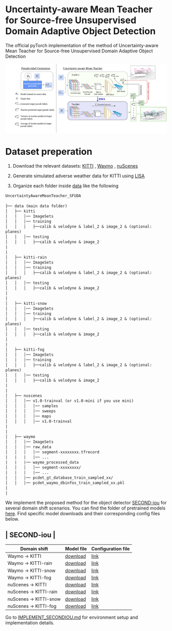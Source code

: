 # Uncertainty-aware Mean Teacher for Source-free Unsupervised Domain Adaptive Object Detection

The official pyTorch implementation of the method of Uncertainty-aware Mean Teacher for Source-free Unsupervised Domain Adaptive Object Detection

![image](/imgs/flow_final_out.drawio.png)


# Dataset preperation

1. Download the relevant datasets: [KITTI](http://www.cvlibs.net/datasets/kitti/eval_object.php?obj_benchmark=3d) , [Waymo](https://waymo.com/intl/en_us/dataset-download-terms/) , [nuScenes](https://www.nuscenes.org/download)

2. Generate simulated adverse weather data for KITTI using [LISA](https://github.com/velatkilic/LISA)

3. Organize each folder inside [data](/data/) like the following


```
UncertaintyAwareMeanTeacher_SFUDA

├── data (main data folder)
│   ├── kitti
│   │   │── ImageSets
│   │   │── training
│   │   │   ├──calib & velodyne & label_2 & image_2 & (optional: planes)
│   │   │── testing
│   │   │   ├──calib & velodyne & image_2
|
|
│   ├── kitti-rain
│   │   │── ImageSets
│   │   │── training
│   │   │   ├──calib & velodyne & label_2 & image_2 & (optional: planes)
│   │   │── testing
│   │   │   ├──calib & velodyne & image_2
|
|
│   ├── kitti-snow
│   │   │── ImageSets
│   │   │── training
│   │   │   ├──calib & velodyne & label_2 & image_2 & (optional: planes)
│   │   │── testing
│   │   │   ├──calib & velodyne & image_2
|
|
│   ├── kitti-fog
│   │   │── ImageSets
│   │   │── training
│   │   │   ├──calib & velodyne & label_2 & image_2 & (optional: planes)
│   │   │── testing
│   │   │   ├──calib & velodyne & image_2
|
|
│   ├── nuscenes
│   │   │── v1.0-trainval (or v1.0-mini if you use mini)
│   │   │   │── samples
│   │   │   │── sweeps
│   │   │   │── maps
│   │   │   │── v1.0-trainval  
|
|
│   ├── waymo
│   │   │── ImageSets
│   │   │── raw_data
│   │   │   │── segment-xxxxxxxx.tfrecord
|   |   |   |── ...
|   |   |── waymo_processed_data
│   │   │   │── segment-xxxxxxxx/
|   |   |   |── ...
│   │   │── pcdet_gt_database_train_sampled_xx/
│   │   │── pcdet_waymo_dbinfos_train_sampled_xx.pkl  
|
|

```


We implement the proposed method for the object detector [SECOND-iou](/secondiou/) for several domain shift scenarios. You can find the folder of pretrained models [here](). Find specific model downloads and their corresponding config files below.


| SECOND-iou |
-------------------------------------------------
| Domain shift | Model file  | Configuration file |
| ----------- | ----------- | -------------------|
| Waymo  -> KITTI| [download]() | [link](SECOND-iou/tools/cfgs/kitti_models/secondiou_oracle_ros.yaml) |
| Waymo  -> KITTI-rain| [download]() | [link](SECOND-iou/tools/cfgs/kitti_models/secondiou_oracle_ros.yaml) |
| Waymo  -> KITTI-snow| [download]() | [link](SECOND-iou/tools/cfgs/kitti_models/secondiou_oracle_ros.yaml) |
| Waymo  -> KITTI-fog| [download]() | [link](SECOND-iou/tools/cfgs/kitti_models/secondiou_oracle_ros.yaml) |
|  nuScenes -> KITTI| [download]() | [link](SECOND-iou/tools/cfgs/kitti_models/secondiou_oracle_ros.yaml) |
|  nuScenes -> KITTI-rain| [download]() | [link](SECOND-iou/tools/cfgs/kitti_models/secondiou_oracle_ros.yaml) |
|  nuScenes -> KITTI-snow| [download]()  | [link](SECOND-iou/tools/cfgs/kitti_models/secondiou_oracle_ros.yaml) |
|  nuScenes -> KITTI-fog| [download]()   | [link](SECOND-iou/tools/cfgs/kitti_models/secondiou_oracle_ros.yaml) |


Go to [IMPLEMENT_SECONDIOU.md]() for environment setup and implementation details.



